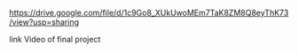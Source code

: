 https://drive.google.com/file/d/1c9Go8_XUkUwoMEm7TaK8ZM8Q8eyThK73/view?usp=sharing

link Video of final project
